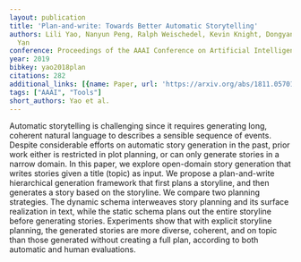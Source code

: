 ```yaml
---
layout: publication
title: 'Plan-and-write: Towards Better Automatic Storytelling'
authors: Lili Yao, Nanyun Peng, Ralph Weischedel, Kevin Knight, Dongyan Zhao, Rui
  Yan
conference: Proceedings of the AAAI Conference on Artificial Intelligence
year: 2019
bibkey: yao2018plan
citations: 282
additional_links: [{name: Paper, url: 'https://arxiv.org/abs/1811.05701'}]
tags: ["AAAI", "Tools"]
short_authors: Yao et al.
---
```

Automatic storytelling is challenging since it requires generating long,
coherent natural language to describes a sensible sequence of events. Despite
considerable efforts on automatic story generation in the past, prior work
either is restricted in plot planning, or can only generate stories in a narrow
domain. In this paper, we explore open-domain story generation that writes
stories given a title (topic) as input. We propose a plan-and-write
hierarchical generation framework that first plans a storyline, and then
generates a story based on the storyline. We compare two planning strategies.
The dynamic schema interweaves story planning and its surface realization in
text, while the static schema plans out the entire storyline before generating
stories. Experiments show that with explicit storyline planning, the generated
stories are more diverse, coherent, and on topic than those generated without
creating a full plan, according to both automatic and human evaluations.
